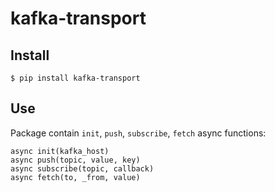 kafka-transport
===============

Install
-------

```
$ pip install kafka-transport
```

Use
---

Package contain `init`, `push`, `subscribe`, `fetch` async functions:

```
async init(kafka_host)
async push(topic, value, key)
async subscribe(topic, callback)
async fetch(to, _from, value)
```

